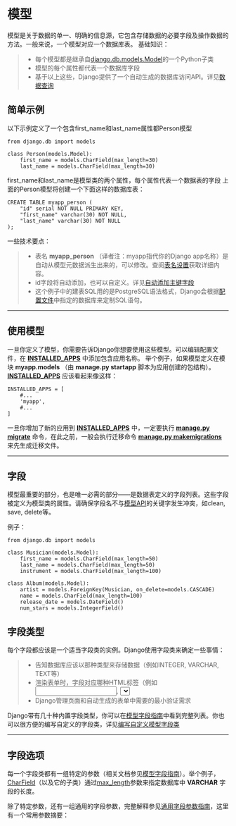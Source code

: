 # 模型

模型是关于数据的单一、明确的信息源，它包含存储数据的必要字段及操作数据的方法。一般来说，一个模型对应一个数据库表。 
基础知识： 
> * 每个模型都是继承自[django.db.models.Model](https://docs.djangoproject.com/zh-hans/2.0/ref/models/instances/#django.db.models.Model)的一个Python子类
> * 模型的每个属性都代表一个数据库字段 
> * 基于以上这些，Django提供了一个自动生成的数据库访问API。详见[数据查询](queries.md)

## <span id="simple-example">简单示例</span>

以下示例定义了一个包含first_name和last_name属性都Person模型 

```
from django.db import models

class Person(models.Model):
	first_name = models.CharField(max_length=30)
	last_name = models.CharField(max_length=30)

```

first_name和last_name是模型类的两个属性，每个属性代表一个数据表的字段 
上面的Person模型将创建一个下面这样的数据库表： 

```
CREATE TABLE myapp_person (
    "id" serial NOT NULL PRIMARY KEY,
    "first_name" varchar(30) NOT NULL,
    "last_name" varchar(30) NOT NULL
);
```

一些技术要点： 
> * 表名 **myapp_person** （译者注：myapp指代你的Django app名称）是自动从模型元数据派生出来的，可以修改。查阅[表名设置](https://docs.djangoproject.com/zh-hans/2.0/ref/models/options/#table-names)获取详细内容。 
> * id字段将自动添加，也可以自定义。详见[自动添加主键字段]() 
> * 这个例子中的建表SQL用的是PostgreSQL语法格式，Django会根据[配置文件]()中指定的数据库来定制SQL语句。 

---

## 使用模型

一旦你定义了模型，你需要告诉Django你想要使用这些模型。可以编辑配置文件，在 **[INSTALLED_APPS](https://docs.djangoproject.com/zh-hans/2.0/ref/settings/#std:setting-INSTALLED_APPS)** 中添加包含应用名称。
举个例子，如果模型定义在模块 **myapp.models** （由 **manage.py startapp** 脚本为应用创建的包结构）。 **[INSTALLED_APPS](https://docs.djangoproject.com/zh-hans/2.0/ref/settings/#std:setting-INSTALLED_APPS)** 应该看起来像这样：

```
INSTALLED_APPS = [
    #...
    'myapp',
    #...
]
```

一旦你增加了新的应用到 **[INSTALLED_APPS](https://docs.djangoproject.com/zh-hans/2.0/ref/settings/#std:setting-INSTALLED_APPS)** 中，一定要执行 **[manage.py migrate](https://docs.djangoproject.com/zh-hans/2.0/ref/django-admin/#django-admin-migrate)** 命令，在此之前，一般会执行迁移命令 **[manage.py makemigrations](https://docs.djangoproject.com/zh-hans/2.0/ref/django-admin/#django-admin-makemigrations)** 来先生成迁移文件。 

---

## 字段

模型最重要的部分，也是唯一必需的部分——是数据表定义的字段列表。这些字段被定义为模型类的属性。请确保字段名不与[模型API](https://docs.djangoproject.com/zh-hans/2.0/ref/models/instances/)的关键字发生冲突，如clean, save, delete等。


例子：

```
from django.db import models

class Musician(models.Model):
    first_name = models.CharField(max_length=50)
    last_name = models.CharField(max_length=50)
    instrument = models.CharField(max_length=100)

class Album(models.Model):
    artist = models.ForeignKey(Musician, on_delete=models.CASCADE)
    name = models.CharField(max_length=100)
    release_date = models.DateField()
    num_stars = models.IntegerField()
```

## 字段类型

每个字段都应该是一个适当字段类的实例。Django使用字段类来确定一些事情：
> * 告知数据库应该以那种类型来存储数据（例如INTEGER, VARCHAR, TEXT等）
> * 渲染表单时，字段对应哪种HTML标签（例如<input type="text">, <select>等）
> * Django管理页面和自动生成的表单中需要的最小验证需求

Django带有几十种内置字段类型，你可以在[模型字段指南](https://docs.djangoproject.com/en/2.0/ref/models/fields/#model-field-types)中看到完整列表。你也可以很方便的编写自定义的字段类，详见[编写自定义模型字段类](https://docs.djangoproject.com/en/2.0/howto/custom-model-fields/)

---

## 字段选项

每一个字段类都有一组特定的参数（相关文档参见[模型字段指南](https://docs.djangoproject.com/en/2.0/ref/models/fields/#model-field-types)）。举个例子，[CharField](https://docs.djangoproject.com/en/2.0/ref/models/fields/#django.db.models.CharField)（以及它的子类）通过[max_length](https://docs.djangoproject.com/en/2.0/ref/models/fields/#django.db.models.CharField.max_length)参数来指定数据库中 **VARCHAR** 字段的长度。

除了特定参数，还有一组通用的字段参数，完整解释参见[通用字段参数指南](https://docs.djangoproject.com/en/2.0/ref/models/fields/#common-model-field-options)，这里有一个常用参数摘要：






